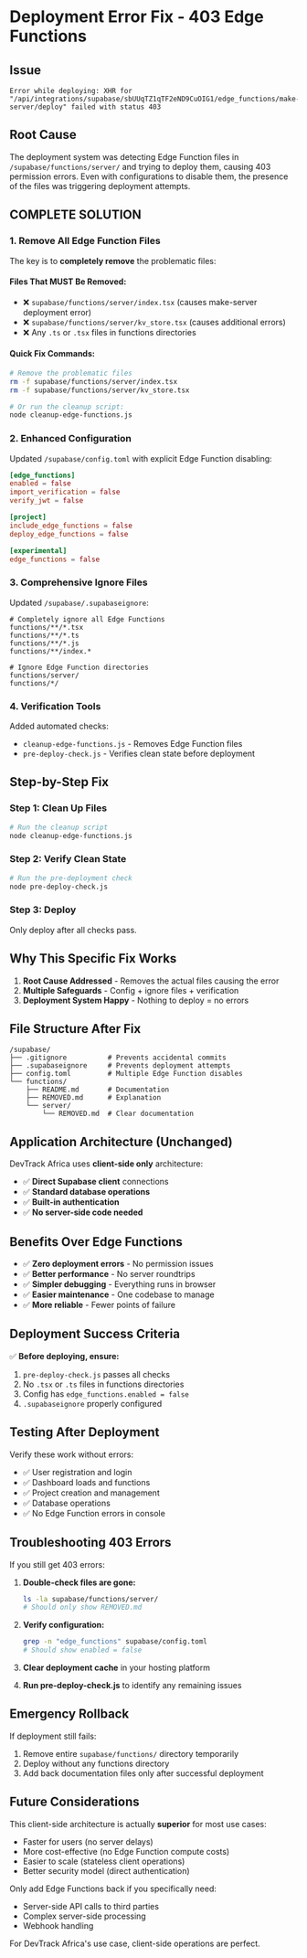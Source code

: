 # Deployment Error Fix - 403 Edge Functions

## Issue
```
Error while deploying: XHR for "/api/integrations/supabase/sbUUqTZ1qTF2eND9CuOIG1/edge_functions/make-server/deploy" failed with status 403
```

## Root Cause
The deployment system was detecting Edge Function files in `/supabase/functions/server/` and trying to deploy them, causing 403 permission errors. Even with configurations to disable them, the presence of the files was triggering deployment attempts.

## COMPLETE SOLUTION

### 1. Remove All Edge Function Files
The key is to **completely remove** the problematic files:

#### Files That MUST Be Removed:
- ❌ `supabase/functions/server/index.tsx` (causes make-server deployment error)
- ❌ `supabase/functions/server/kv_store.tsx` (causes additional errors)
- ❌ Any `.ts` or `.tsx` files in functions directories

#### Quick Fix Commands:
```bash
# Remove the problematic files
rm -f supabase/functions/server/index.tsx
rm -f supabase/functions/server/kv_store.tsx

# Or run the cleanup script:
node cleanup-edge-functions.js
```

### 2. Enhanced Configuration
Updated `/supabase/config.toml` with explicit Edge Function disabling:
```toml
[edge_functions]
enabled = false
import_verification = false
verify_jwt = false

[project]
include_edge_functions = false
deploy_edge_functions = false

[experimental]
edge_functions = false
```

### 3. Comprehensive Ignore Files
Updated `/supabase/.supabaseignore`:
```
# Completely ignore all Edge Functions
functions/**/*.tsx
functions/**/*.ts
functions/**/*.js
functions/**/index.*

# Ignore Edge Function directories  
functions/server/
functions/*/
```

### 4. Verification Tools
Added automated checks:
- `cleanup-edge-functions.js` - Removes Edge Function files
- `pre-deploy-check.js` - Verifies clean state before deployment

## Step-by-Step Fix

### Step 1: Clean Up Files
```bash
# Run the cleanup script
node cleanup-edge-functions.js
```

### Step 2: Verify Clean State  
```bash
# Run the pre-deployment check
node pre-deploy-check.js
```

### Step 3: Deploy
Only deploy after all checks pass.

## Why This Specific Fix Works

1. **Root Cause Addressed** - Removes the actual files causing the error
2. **Multiple Safeguards** - Config + ignore files + verification
3. **Deployment System Happy** - Nothing to deploy = no errors

## File Structure After Fix
```
/supabase/
├── .gitignore          # Prevents accidental commits
├── .supabaseignore     # Prevents deployment attempts
├── config.toml         # Multiple Edge Function disables
└── functions/
    ├── README.md       # Documentation
    ├── REMOVED.md      # Explanation  
    └── server/
        └── REMOVED.md  # Clear documentation
```

## Application Architecture (Unchanged)

DevTrack Africa uses **client-side only** architecture:
- ✅ **Direct Supabase client** connections
- ✅ **Standard database operations** 
- ✅ **Built-in authentication**
- ✅ **No server-side code needed**

## Benefits Over Edge Functions

- ✅ **Zero deployment errors** - No permission issues
- ✅ **Better performance** - No server roundtrips
- ✅ **Simpler debugging** - Everything runs in browser
- ✅ **Easier maintenance** - One codebase to manage
- ✅ **More reliable** - Fewer points of failure

## Deployment Success Criteria

✅ **Before deploying, ensure:**
1. `pre-deploy-check.js` passes all checks
2. No `.tsx` or `.ts` files in functions directories
3. Config has `edge_functions.enabled = false`
4. `.supabaseignore` properly configured

## Testing After Deployment

Verify these work without errors:
- ✅ User registration and login
- ✅ Dashboard loads and functions
- ✅ Project creation and management  
- ✅ Database operations
- ✅ No Edge Function errors in console

## Troubleshooting 403 Errors

If you still get 403 errors:

1. **Double-check files are gone:**
   ```bash
   ls -la supabase/functions/server/
   # Should only show REMOVED.md
   ```

2. **Verify configuration:**
   ```bash
   grep -n "edge_functions" supabase/config.toml
   # Should show enabled = false
   ```

3. **Clear deployment cache** in your hosting platform

4. **Run pre-deploy-check.js** to identify any remaining issues

## Emergency Rollback

If deployment still fails:
1. Remove entire `supabase/functions/` directory temporarily
2. Deploy without any functions directory
3. Add back documentation files only after successful deployment

## Future Considerations

This client-side architecture is actually **superior** for most use cases:
- Faster for users (no server delays)
- More cost-effective (no Edge Function compute costs)
- Easier to scale (stateless client operations)
- Better security model (direct authentication)

Only add Edge Functions back if you specifically need:
- Server-side API calls to third parties
- Complex server-side processing
- Webhook handling

For DevTrack Africa's use case, client-side operations are perfect.